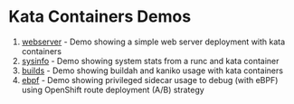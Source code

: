 # Kata Containers Demos

1. [webserver](./webserver) -  Demo showing a simple web server deployment with kata containers 
2. [sysinfo](./sysinfo) -  Demo showing system stats from a runc and kata container
3. [builds](./builds) -  Demo showing buildah and kaniko usage with kata containers
4. [ebpf](./ebpf) -  Demo showing privileged sidecar usage to debug (with eBPF) using OpenShift route deployment (A/B) strategy

